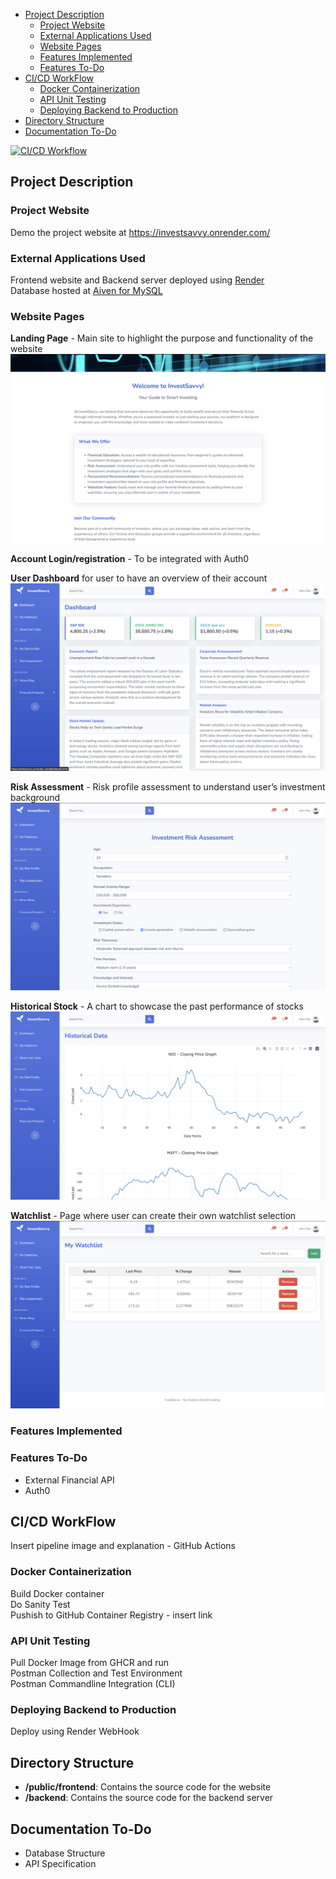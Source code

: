 <!-- TOC start -->
- [Project Description](#project-description)
  - [Project Website](#project-website)
  - [External Applications Used](#external-applications-used)
  - [Website Pages](#website-pages)
  - [Features Implemented](#features-implemented)
  - [Features To-Do](#features-to-do)
- [CI/CD WorkFlow](#cicd-workflow)
  - [Docker Containerization](#docker-containerization)
  - [API Unit Testing](#api-unit-testing)
  - [Deploying Backend to Production](#deploying-backend-to-production)
- [Directory Structure](#directory-structure)
- [Documentation To-Do](#documentation-to-do)
<!-- TOC end -->

[![CI/CD Workflow](https://github.com/varunshaji98/investsavvy/actions/workflows/CI-CD-pipeline.yml/badge.svg?branch=main)](https://github.com/varunshaji98/investsavvy/actions/workflows/CI-CD-pipeline.yml)

## Project Description

### Project Website

Demo the project website at https://investsavvy.onrender.com/

### External Applications Used

Frontend website and Backend server deployed using [Render](https://render.com/)  
Database hosted at [Aiven for MySQL](https://aiven.io/docs/products/mysql/overview)

### Website Pages
**Landing Page** -  Main site to highlight the purpose and functionality of the website  
![Landing Page](public/frontend/img/InvestSavvy-Landing.png)

**Account Login/registration** - To be integrated with Auth0  

**User Dashboard** for user to have an overview of their account    
![User Dashboard](public/frontend/img/InvestSavvy-Dashboard.png)

**Risk Assessment** - Risk profile assessment to understand user’s investment background  
![Risk Assessment](public/frontend/img/InvestSavvy-RiskAssessment.png)

**Historical Stock** - A chart to showcase the past performance of stocks  
![Historical Data](public/frontend/img/InvestSavvy-Historical.png)

**Watchlist** - Page where user can create their own watchlist selection  
![Watchlist](public/frontend/img/InvestSavvy-Watchlist.png)

### Features Implemented

### Features To-Do
- External Financial API
- Auth0

## CI/CD WorkFlow

Insert pipeline image and explanation - GitHub Actions

### Docker Containerization

Build Docker container  
Do Sanity Test  
Pushish to GitHub Container Registry - insert link

### API Unit Testing

Pull Docker Image from GHCR and run  
Postman Collection and Test Environment  
Postman Commandline Integration (CLI)  

### Deploying Backend to Production

Deploy using Render WebHook

## Directory Structure

- **/public/frontend**: Contains the source code for the website
- **/backend**: Contains the source code for the backend server

## Documentation To-Do
- Database Structure
- API Specification